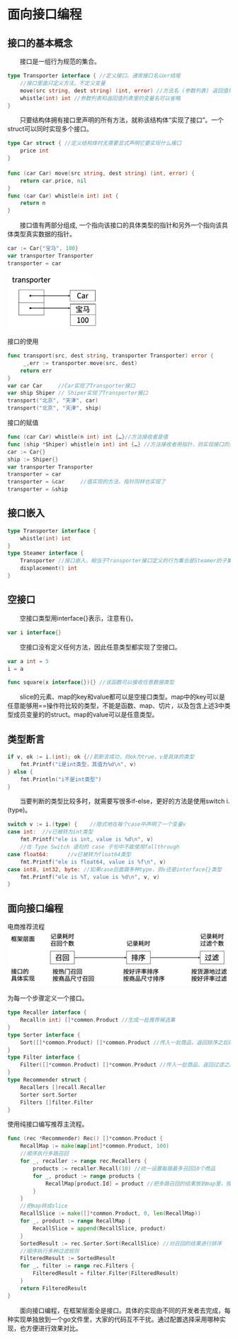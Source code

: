 # 面向接口编程
## 接口的基本概念
&#8195;&#8195;接口是一组行为规范的集合。  
```Go
type Transporter interface { //定义接口。通常接口名以er结尾
    //接口里面只定义方法，不定义变量
    move(src string, dest string) (int, error) //方法名 (参数列表) 返回值列表
    whistle(int) int //参数列表和返回值列表里的变量名可以省略
}
```
&#8195;&#8195;只要结构体拥有接口里声明的所有方法，就称该结构体“实现了接口”。一个struct可以同时实现多个接口。  
```Go
type Car struct { //定义结构体时无需要显式声明它要实现什么接口
    price int
}

func (car Car) move(src string, dest string) (int, error) {
    return car.price, nil
}
func (car Car) whistle(n int) int {
    return n
}
```
&#8195;&#8195;接口值有两部分组成, 一个指向该接口的具体类型的指针和另外一个指向该具体类型真实数据的指针。  
```Go
car := Car{"宝马", 100}
var transporter Transporter
transporter = car
```

<img src=img/interface.png width=200 />  

接口的使用  

```Go
func transport(src, dest string, transporter Transporter) error {
	 _,err := transporter.move(src, dest)
	return err
}
var car Car		//Car实现了Transporter接口
var ship Shiper	// Shiper实现了Transporter接口
transport("北京", "天津", car)
transport("北京", "天津", ship)
```
接口的赋值  

```Go
func (car Car) whistle(n int) int {…}//方法接收者是值
func (ship *Shiper) whistle(n int) int {…} //方法接收者用指针，则实现接口的是指针类型
car := Car{}
ship := Shiper{}
var transporter Transporter
transporter = car 
transporter = &car     //值实现的方法，指针同样也实现了
transporter = &ship
```
## 接口嵌入
```Go
type Transporter interface {
	whistle(int) int
}
type Steamer interface {
    Transporter //接口嵌入。相当于Transporter接口定义的行为集合是Steamer的子集
    displacement() int
}
```
## 空接口
&#8195;&#8195;空接口类型用interface{}表示，注意有{}。
```Go
var i interface{} 
```
&#8195;&#8195;空接口没有定义任何方法，因此任意类型都实现了空接口。
```Go
var a int = 5
i = a
```
```Go
func square(x interface{}){} //该函数可以接收任意数据类型
```
&#8195;&#8195;slice的元素、map的key和value都可以是空接口类型。map中的key可以是任意能够用==操作符比较的类型，不能是函数、map、切片，以及包含上述3中类型成员变量的的struct。map的value可以是任意类型。  
## 类型断言
```Go
if v, ok := i.(int); ok {//若断言成功，则ok为true，v是具体的类型
	fmt.Printf("i是int类型，其值为%d\n", v)
} else {
	fmt.Println("i不是int类型")
}
```
&#8195;&#8195;当要判断的类型比较多时，就需要写很多if-else，更好的方法是使用switch i.(type)。  
```Go
switch v := i.(type) {    //隐式地在每个case中声明了一个变量v
case int:  //v已被转为int类型
	fmt.Printf("ele is int, value is %d\n", v)
	//在 Type Switch 语句的 case 子句中不能使用fallthrough
case float64:      //v已被转为float64类型
	fmt.Printf("ele is float64, value is %f\n", v)
case int8, int32, byte: //如果case后面跟多种type，则v还是interface{}类型
	fmt.Printf("ele is %T, value is %d\n", v, v)
}
```
## 面向接口编程
电商推荐流程  
<img src=img/rec.png width=700 />  

为每一个步骤定义一个接口。  
```Go
type Recaller interface {
    Recall(n int) []*common.Product //生成一批推荐候选集
}
type Sorter interface {
    Sort([]*common.Product) []*common.Product //传入一批商品，返回排序之后的商品
}
type Filter interface {
    Filter([]*common.Product) []*common.Product //传入一批商品，返回过滤之后的商品
}
type Recommender struct {
    Recallers []recall.Recaller
    Sorter sort.Sorter
    Filters []filter.Filter
}
```
使用纯接口编写推荐主流程。
```Go
func (rec *Recommender) Rec() []*common.Product {
	RecallMap := make(map[int]*common.Product, 100)
	//顺序执行多路召回
	for _, recaller := range rec.Recallers {
		products := recaller.Recall(10) //统一设置每路最多召回10个商品
		for _, product := range products {
			RecallMap[product.Id] = product //把多路召回的结果放到map里，按Id进行排重
		}
	}
	//把map转成slice
	RecallSlice := make([]*common.Product, 0, len(RecallMap))
	for _, product := range RecallMap {
		RecallSlice = append(RecallSlice, product)
	}
	SortedResult := rec.Sorter.Sort(RecallSlice) //对召回的结果进行排序
	//顺序执行多种过滤规则
	FilteredResult := SortedResult
	for _, filter := range rec.Filters {
		FilteredResult = filter.Filter(FilteredResult)
	}
	return FilteredResult
}
```
&#8195;&#8195;面向接口编程，在框架层面全是接口。具体的实现由不同的开发者去完成，每种实现单独放到一个go文件里，大家的代码互不干扰。通过配置选择采用哪种实现，也方便进行效果对比。  

